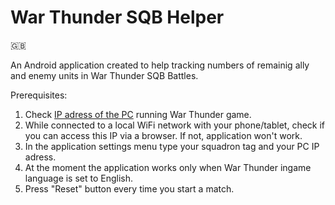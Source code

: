 # War Thunder SQB Helper
:gb:

An Android application created to help tracking numbers of remainig ally and enemy units in War Thunder SQB Battles.

Prerequisites:
1. Check [IP adress of the PC](https://kb.wisc.edu/27309) running War Thunder game.
2. While connected to a local WiFi network with your phone/tablet, check if you can access this IP via a browser. If not, application won't work.
3. In the application settings menu type your squadron tag and your PC IP adress.
4. At the moment the application works only when War Thunder ingame language is set to English.
5. Press "Reset" button every time you start a match.
